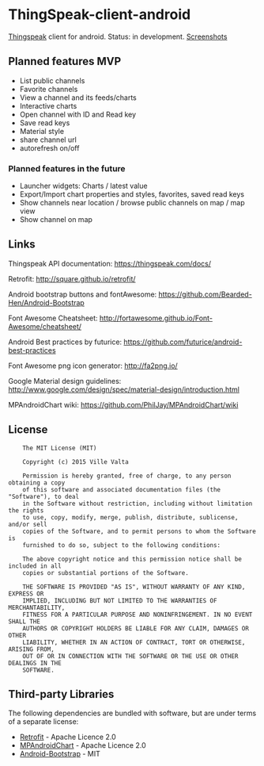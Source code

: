 ThingSpeak-client-android
=========
[Thingspeak](https://thingspeak.com/) client for android. Status: in development. [Screenshots](http://imgur.com/a/UXOpC)
## Planned features MVP
* List public channels
* Favorite channels
* View a channel and its feeds/charts
* Interactive charts
* Open channel with ID and Read key
* Save read keys
* Material style
* share channel url
* autorefresh on/off

### Planned features in the future
* Launcher widgets: Charts / latest value
* Export/Import chart properties and styles, favorites, saved read keys
* Show channels near location / browse public channels on map / map view
* Show channel on map


## Links

Thingspeak API documentation:
https://thingspeak.com/docs/

Retrofit: http://square.github.io/retrofit/

Android bootstrap buttons and fontAwesome: https://github.com/Bearded-Hen/Android-Bootstrap

Font Awesome Cheatsheet: http://fortawesome.github.io/Font-Awesome/cheatsheet/

Android Best practices by futurice: https://github.com/futurice/android-best-practices

Font Awesome png icon generator: http://fa2png.io/

Google Material design guidelines: http://www.google.com/design/spec/material-design/introduction.html

MPAndroidChart wiki: https://github.com/PhilJay/MPAndroidChart/wiki

## License
        The MIT License (MIT)
        
        Copyright (c) 2015 Ville Valta
        
        Permission is hereby granted, free of charge, to any person obtaining a copy
        of this software and associated documentation files (the "Software"), to deal
        in the Software without restriction, including without limitation the rights
        to use, copy, modify, merge, publish, distribute, sublicense, and/or sell
        copies of the Software, and to permit persons to whom the Software is
        furnished to do so, subject to the following conditions:
        
        The above copyright notice and this permission notice shall be included in all
        copies or substantial portions of the Software.
        
        THE SOFTWARE IS PROVIDED "AS IS", WITHOUT WARRANTY OF ANY KIND, EXPRESS OR
        IMPLIED, INCLUDING BUT NOT LIMITED TO THE WARRANTIES OF MERCHANTABILITY,
        FITNESS FOR A PARTICULAR PURPOSE AND NONINFRINGEMENT. IN NO EVENT SHALL THE
        AUTHORS OR COPYRIGHT HOLDERS BE LIABLE FOR ANY CLAIM, DAMAGES OR OTHER
        LIABILITY, WHETHER IN AN ACTION OF CONTRACT, TORT OR OTHERWISE, ARISING FROM,
        OUT OF OR IN CONNECTION WITH THE SOFTWARE OR THE USE OR OTHER DEALINGS IN THE
        SOFTWARE.
        
## Third-party Libraries

The following dependencies are bundled with software, but are under terms of a separate license:
* [Retrofit](http://square.github.io/retrofit/) - Apache Licence 2.0
* [MPAndroidChart](https://github.com/PhilJay/MPAndroidChart) - Apache Licence 2.0
* [Android-Bootstrap](https://github.com/Bearded-Hen/Android-Bootstrap) - MIT
